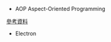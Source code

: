 - AOP Aspect-Oriented Programming

[參考資料](http://openhome.cc/Gossip/SpringGossip/AOPConcept.html)

- Electron